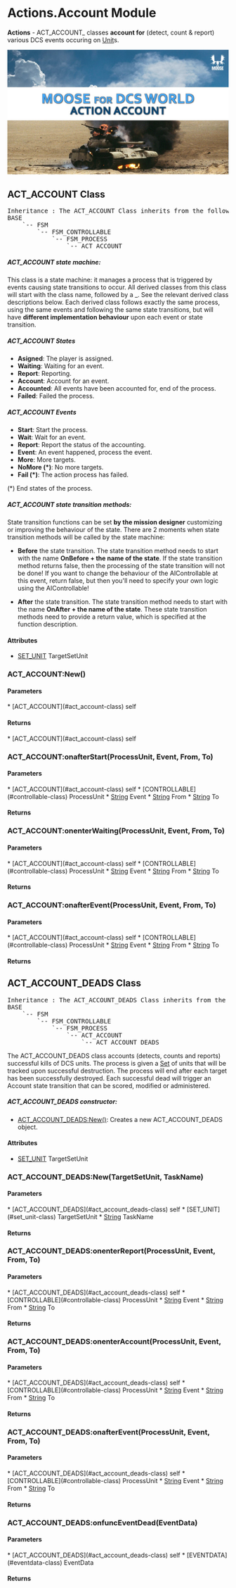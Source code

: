 # Actions.Account Module
**Actions** - ACT_ACCOUNT_ classes **account for** (detect, count & report) various DCS events occuring on [Unit](#unit-module)s.

![Banner Image](/includes/Pictures/ACT_ACCOUNT/Dia1.JPG)




## ACT_ACCOUNT Class
<pre>
Inheritance : The ACT_ACCOUNT Class inherits from the following parents :
BASE
	`-- FSM
		`-- FSM_CONTROLLABLE
			`-- FSM_PROCESS
				`-- ACT_ACCOUNT
</pre>

#####  ACT_ACCOUNT state machine:

This class is a state machine: it manages a process that is triggered by events causing state transitions to occur.
All derived classes from this class will start with the class name, followed by a \_. See the relevant derived class descriptions below.
Each derived class follows exactly the same process, using the same events and following the same state transitions,
but will have **different implementation behaviour** upon each event or state transition.

#####  ACT_ACCOUNT States

* **Asigned**: The player is assigned.
* **Waiting**: Waiting for an event.
* **Report**: Reporting.
* **Account**: Account for an event.
* **Accounted**: All events have been accounted for, end of the process.
* **Failed**: Failed the process.

#####  ACT_ACCOUNT Events

* **Start**: Start the process.
* **Wait**: Wait for an event.
* **Report**: Report the status of the accounting.
* **Event**: An event happened, process the event.
* **More**: More targets.
* **NoMore (*)**: No more targets.
* **Fail (*)**: The action process has failed.

(*) End states of the process.

#####  ACT_ACCOUNT state transition methods:

State transition functions can be set **by the mission designer** customizing or improving the behaviour of the state.
There are 2 moments when state transition methods will be called by the state machine:

* **Before** the state transition.
The state transition method needs to start with the name **OnBefore + the name of the state**.
If the state transition method returns false, then the processing of the state transition will not be done!
If you want to change the behaviour of the AIControllable at this event, return false,
but then you'll need to specify your own logic using the AIControllable!

* **After** the state transition.
The state transition method needs to start with the name **OnAfter + the name of the state**.
These state transition methods need to provide a return value, which is specified at the function description.


<h4> Attributes </h4>

* [SET_UNIT](#set_unit-class) TargetSetUnit


### ACT_ACCOUNT:New()

<h4> Parameters </h4>
* [ACT_ACCOUNT](#act_account-class)
self

<h4> Returns </h4>
* [ACT_ACCOUNT](#act_account-class)
self


### ACT_ACCOUNT:onafterStart(ProcessUnit, Event, From, To)

<h4> Parameters </h4>
* [ACT_ACCOUNT](#act_account-class)
self
* [CONTROLLABLE](#controllable-class) ProcessUnit
* <u>String</u> Event
* <u>String</u> From
* <u>String</u> To

<h4> Returns </h4>

### ACT_ACCOUNT:onenterWaiting(ProcessUnit, Event, From, To)

<h4> Parameters </h4>
* [ACT_ACCOUNT](#act_account-class)
self
* [CONTROLLABLE](#controllable-class) ProcessUnit
* <u>String</u> Event
* <u>String</u> From
* <u>String</u> To

<h4> Returns </h4>

### ACT_ACCOUNT:onafterEvent(ProcessUnit, Event, From, To)

<h4> Parameters </h4>
* [ACT_ACCOUNT](#act_account-class)
self
* [CONTROLLABLE](#controllable-class) ProcessUnit
* <u>String</u> Event
* <u>String</u> From
* <u>String</u> To

<h4> Returns </h4>

## ACT_ACCOUNT_DEADS Class
<pre>
Inheritance : The ACT_ACCOUNT_DEADS Class inherits from the following parents :
BASE
	`-- FSM
		`-- FSM_CONTROLLABLE
			`-- FSM_PROCESS
				`-- ACT_ACCOUNT
					`-- ACT_ACCOUNT_DEADS
</pre>

The ACT_ACCOUNT_DEADS class accounts (detects, counts and reports) successful kills of DCS units.
The process is given a [Set](#set-module) of units that will be tracked upon successful destruction.
The process will end after each target has been successfully destroyed.
Each successful dead will trigger an Account state transition that can be scored, modified or administered.


#####  ACT_ACCOUNT_DEADS constructor:

* [ACT_ACCOUNT_DEADS:New()](#act_account_deads-new-targetsetunit-taskname): Creates a new ACT_ACCOUNT_DEADS object.


<h4> Attributes </h4>

* [SET_UNIT](#set_unit-class) TargetSetUnit


### ACT_ACCOUNT_DEADS:New(TargetSetUnit, TaskName)

<h4> Parameters </h4>
* [ACT_ACCOUNT_DEADS](#act_account_deads-class)
self
* [SET_UNIT](#set_unit-class) TargetSetUnit
* <u>String</u> TaskName

<h4> Returns </h4>

### ACT_ACCOUNT_DEADS:onenterReport(ProcessUnit, Event, From, To)

<h4> Parameters </h4>
* [ACT_ACCOUNT_DEADS](#act_account_deads-class)
self
* [CONTROLLABLE](#controllable-class) ProcessUnit
* <u>String</u> Event
* <u>String</u> From
* <u>String</u> To

<h4> Returns </h4>

### ACT_ACCOUNT_DEADS:onenterAccount(ProcessUnit, Event, From, To)

<h4> Parameters </h4>
* [ACT_ACCOUNT_DEADS](#act_account_deads-class)
self
* [CONTROLLABLE](#controllable-class) ProcessUnit
* <u>String</u> Event
* <u>String</u> From
* <u>String</u> To

<h4> Returns </h4>

### ACT_ACCOUNT_DEADS:onafterEvent(ProcessUnit, Event, From, To)

<h4> Parameters </h4>
* [ACT_ACCOUNT_DEADS](#act_account_deads-class)
self
* [CONTROLLABLE](#controllable-class) ProcessUnit
* <u>String</u> Event
* <u>String</u> From
* <u>String</u> To

<h4> Returns </h4>

### ACT_ACCOUNT_DEADS:onfuncEventDead(EventData)

<h4> Parameters </h4>
* [ACT_ACCOUNT_DEADS](#act_account_deads-class)
self
* [EVENTDATA](#eventdata-class) EventData

<h4> Returns </h4>


